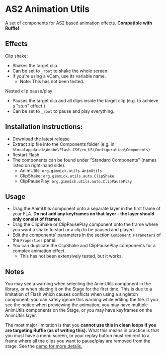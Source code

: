 # AS2 Animation Utils
A set of components for AS2 based animation effects. **Compatible with Ruffle!**

## Effects
Clip shake:
- Shakes the target clip. 
- Can be set to `_root` to shake the whole screen.
- If you're using a vCam, use its variable name.
  - Note: This has not been tested.
  
Nested clip pause/play:
- Pauses the target clip and all clips inside the target clip (e.g. to achieve a "stun" effect.)
- Can be set to `_root` to pause and play everything.

## Installation instructions:
- Download the [latest release](https://github.com/GimmickNG/AS2-Animation-Utils/releases/latest)
- Extract zip file into the Components folder (e.g. in `%localappdata%\Adobe\Flash CS6\en_US\Configuration\Components`)
- Restart Flash
- The components can be found under "Standard Components" (names listed on right-hand side):
  - AnimUtils: `org.gimmick.utils.AnimUtils`
  - ClipShake: `org.gimmick.utils.auto.ClipShake`
  - ClipPausePlay: `org.gimmick.utils.auto.ClipPausePlay`

## Usage
- Drag the AnimUtils component onto a separate layer in the first frame of your FLA. **Do not add any keyframes on that layer - the layer should only consist of frames.**
- Drag the ClipShake or ClipPausePlay component onto the frame where you want a shake to start or a clip to be paused and played. 
- Edit the components' parameters in the section `Component Parameters` of the `Properties` panel.
- You can duplicate the ClipShake and ClipPausePlay components for a complex animation effect.
  - This has not been extensively tested, but it works.

## Notes
You may see a warning when selecting the AnimUtils component in the library, or when placing it on the Stage for the first time.
This is due to a limitation of Flash which causes conflicts when using a singleton component; you can safely ignore this warning while editing the file.
If you see the notice when previewing the animation, you may have multiple AnimUtils components on the Stage, or you may have keyframes on the AnimUtils layer.

The most major limitation is that you **cannot use this in clean loops if you are targeting Ruffle (as of writing this).** What this means in practice is that you must have a menu screen, or your replay button must redirect to a frame where all the clips you want to pause/play are removed from the stage. See the [demo for more details.](https://www.newgrounds.com/projects/games/1662252/preview/filetype/0)
